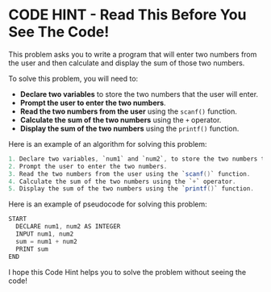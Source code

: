 # CODE HINT - Read This Before You See The Code!

This problem asks you to write a program that will enter two numbers from the user and then calculate and display the sum of those two numbers.

To solve this problem, you will need to:

* **Declare two variables** to store the two numbers that the user will enter.
* **Prompt the user to enter the two numbers**.
* **Read the two numbers from the user** using the `scanf()` function.
* **Calculate the sum of the two numbers** using the `+` operator.
* **Display the sum of the two numbers** using the `printf()` function.

Here is an example of an algorithm for solving this problem:

```java
1. Declare two variables, `num1` and `num2`, to store the two numbers that the user will enter.
2. Prompt the user to enter the two numbers.
3. Read the two numbers from the user using the `scanf()` function.
4. Calculate the sum of the two numbers using the `+` operator.
5. Display the sum of the two numbers using the `printf()` function.
```

Here is an example of pseudocode for solving this problem:

```java
START
  DECLARE num1, num2 AS INTEGER
  INPUT num1, num2
  sum = num1 + num2
  PRINT sum
END
```

I hope this Code Hint helps you to solve the problem without seeing the code!